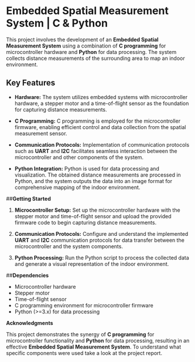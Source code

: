 # Embedded Spatial Measurement System | C & Python

This project involves the development of an **Embedded Spatial Measurement System** using a combination of **C programming** for microcontroller hardware and **Python** for data processing. The system collects distance measurements of the surrounding area to map an indoor environment.

## **Key Features**

- **Hardware:** The system utilizes embedded systems with microcontroller hardware, a stepper motor and a time-of-flight sensor as the foundation for capturing distance measurements.

- **C Programming:** C programming is employed for the microcontroller firmware, enabling efficient control and data collection from the spatial measurement sensor.

- **Communication Protocols:** Implementation of communication protocols such as **UART** and **I2C** facilitates seamless interaction between the microcontroller and other components of the system.

- **Python Integration:** Python is used for data processing and visualization. The obtained distance measurements are processed in Python, and the system outputs the data into an image format for comprehensive mapping of the indoor environment.

##**Getting Started**

1. **Microcontroller Setup:**
   Set up the microcontroller hardware with the stepper motor and time-of-flight sensor and upload the provided firmware code to begin capturing distance measurements.

2. **Communication Protocols:**
   Configure and understand the implemented **UART** and **I2C** communication protocols for data transfer between the microcontroller and the system components.

3. **Python Processing:**
   Run the Python script to process the collected data and generate a visual representation of the indoor environment.

##**Dependencies**

- Microcontroller hardware
- Stepper motor
- Time-of-flight sensor
- C programming environment for microcontroller firmware
- Python (>=3.x) for data processing

**Acknowledgments**

This project demonstrates the synergy of **C programming** for microcontroller functionality and **Python** for data processing, resulting in an effective **Embedded Spatial Measurement System**. To understand what specific components were used take a look at the project report.
